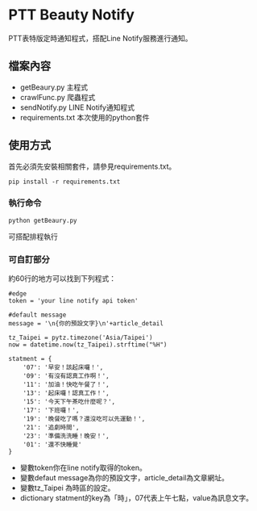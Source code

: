 # PTT Beauty Notify
PTT表特版定時通知程式，搭配Line Notify服務進行通知。

## 檔案內容
- getBeaury.py 主程式
- crawlFunc.py 爬蟲程式
- sendNotify.py LINE Notify通知程式
- requirements.txt 本次使用的python套件

## 使用方式
首先必須先安裝相關套件，請參見requirements.txt。

`pip install -r requirements.txt`

### 執行命令
`python getBeaury.py`

可搭配排程執行

### 可自訂部分
約60行的地方可以找到下列程式：

    #edge
    token = 'your line notify api token'

    #default message
    message = '\n{你的預設文字}\n'+article_detail

    tz_Taipei = pytz.timezone('Asia/Taipei') 
    now = datetime.now(tz_Taipei).strftime("%H")
    
    statment = {
        '07': '早安！該起床囉！',
        '09': '有沒有認真工作啊！',
        '11': '加油！快吃午餐了！',
        '13': '起床囉！認真工作！',
        '15': '今天下午茶吃什麼呢？',
        '17': '下班囉！',
        '19': '晚餐吃了嗎？還沒吃可以先運動！',
        '21': '追劇時間',
        '23': '準備洗洗睡！晚安！',
        '01': '還不快睡覺'
    }

- 變數token你在line notify取得的token。
- 變數defaut message為你的預設文字，article_detail為文章網址。
- 變數tz_Taipei 為時區的設定。
- dictionary statment的key為「時」，07代表上午七點，value為訊息文字。

